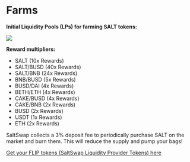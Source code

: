 # Farms

**Initial Liquidity Pools \(LPs\) for farming SALT tokens:**

<!-- FIXME Add screenshot of https://salt-frontend-farms.netlify.app/pools -->

![](https://lh5.googleusercontent.com/9aRgjqmGwHZMlV7Ofvur-lx4mVQTtt3Z6Js7uj7xZpnpNvdDvl_mBoyi2KmBaPPUwdfjhZq1DBbl7CjMPmlzEelVUoJRO4IOu0JoAbYEFMhKcuLRVS_xIyecBE3sx2QUB1hrBN9u)

**Reward multipliers:**

- SALT (10x Rewards)
- SALT/BUSD (40x Rewards)
- SALT/BNB (24x Rewards)
- BNB/BUSD (5x Rewards)
- BUSD/DAI (4x Rewards)
- BETH/ETH (4x Rewards)
- CAKE/BUSD (4x Rewards)
- CAKE/BNB (2x Rewards)
- BUSD (2x Rewards)
- USDT (1x Rewards)
- ETH (2x Rewards)

SaltSwap collects a 3% deposit fee to periodically purchase SALT on the market and burn them. This will reduce the supply and pump your bags!

[Get your FLIP tokens \(SaltSwap Liquidity Provider Tokens\) here](https://salt-frontend-amm.netlify.app/#/swap)
